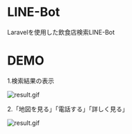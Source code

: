 # LINE-Bot
Laravelを使用した飲食店検索LINE-Bot

# DEMO
1.検索結果の表示

![result.gif](https://qiita-image-store.s3.ap-northeast-1.amazonaws.com/0/592467/be0af454-3683-d585-d9e8-fa54f55a678b.gif)

2.「地図を見る」「電話する」「詳しく見る」

![result.gif](https://qiita-image-store.s3.ap-northeast-1.amazonaws.com/0/592467/e42b2d8c-c2b9-fe90-433c-33baec29cf09.gif)

